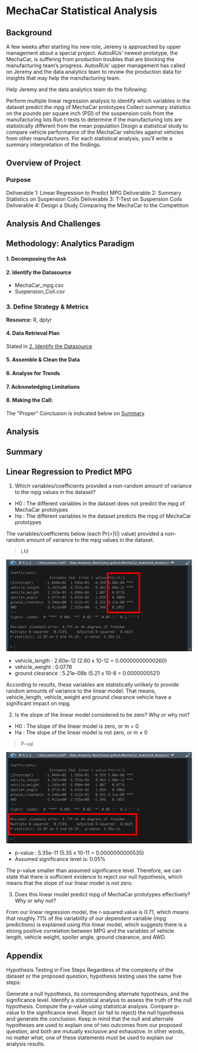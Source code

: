 # MechaCar Statistical Analysis

## Background

A few weeks after starting his new role, Jeremy is approached by upper management about a special project. AutosRUs’ newest prototype, the MechaCar, is suffering from production troubles that are blocking the manufacturing team’s progress. AutosRUs’ upper management has called on Jeremy and the data analytics team to review the production data for insights that may help the manufacturing team.

Help Jeremy and the data analytics team do the following:

Perform multiple linear regression analysis to identify which variables in the dataset predict the mpg of MechaCar prototypes
Collect summary statistics on the pounds per square inch (PSI) of the suspension coils from the manufacturing lots
Run t-tests to determine if the manufacturing lots are statistically different from the mean population
Design a statistical study to compare vehicle performance of the MechaCar vehicles against vehicles from other manufacturers. For each statistical analysis, you’ll write a summary interpretation of the findings.


## Overview of Project

### Purpose

Deliverable 1: Linear Regression to Predict MPG
Deliverable 2: Summary Statistics on Suspension Coils
Deliverable 3: T-Test on Suspension Coils
Deliverable 4: Design a Study Comparing the MechaCar to the Competition


## Analysis And Challenges

## Methodology: Analytics Paradigm

#### 1. Decomposing the Ask



#### 2. Identify the Datasource
* MechaCar_mpg.csv
* Suspension_Coil.csv


### 3. Define Strategy & Metrics
**Resource:** R, dplyr

#### 4. Data Retrieval Plan
Stated in [2. Identify the Datasource](#2-identify-the-datasource)

#### 5. Assemble & Clean the Data


#### 6. Analyse for Trends


#### 7. Acknowledging Limitations


#### 8. Making the Call:
The "Proper" Conclusion is indicated below on [Summary](#summary)

## Analysis

## Summary

## Linear Regression to Predict MPG

1. Which variables/coefficients provided a non-random amount of variance to the mpg values in the dataset?

* H0 : The different variables in the dataset does not predict the mpg of MechaCar prototypes
* Ha : The different variables in the dataset predicts the mpg of MechaCar prototypes

The variables/coefficients below (each Pr(>|t|) value) provided a non-random amount of variance to the mpg values in the dataset.

>LM

![Multi Linear Regression](resources/linear_regression.png)

* vehicle_length : 2.60e-12 (2.60 x 10-12 = 0.00000000000260)
* vehicle_weight : 0.0776
* ground clearance : 5.21e-08b (5.21 x 10-8 = 0.0000000521)

According to results, these variables are statistically unlikely to provide random amounts of variance to the linear model. That means, vehicle_length, vehicle_weight and ground clearance vehicle have a significant impact on mpg.

2. Is the slope of the linear model considered to be zero? Why or why not?

* H0 : The slope of the linear model is zero, or m = 0
* Ha : The slope of the linear model is not zero, or m ≠ 0

>P-val

![P-Val & R-squared](resources/pval.png)

* p-value : 5.35e-11 (5.35 x 10-11 = 0.0000000000535)
* Assumed significance level is: 0.05%

The p-value smaller than assumed significance level. Therefore, we can state that there is sufficient evidence to reject our null hypothesis, which means that the slope of our linear model is not zero.


3. Does this linear model predict mpg of MechaCar prototypes effectively? Why or why not?

From our linear regression model, the r-squared value is 0.71, which means that roughly 71% of the variability of our dependent variable (mpg predictions) is explained using this linear model, which suggests there is a strong positive correlation between MPG and the variables of vehicle length, vehicle weight, spoiler angle, ground clearance, and AWD.



## Appendix


Hypothesis Testing in Five Steps
Regardless of the complexity of the dataset or the proposed question, hypothesis testing uses the same five steps:

Generate a null hypothesis, its corresponding alternate hypothesis, and the significance level.
Identify a statistical analysis to assess the truth of the null hypothesis.
Compute the p-value using statistical analysis.
Compare p-value to the significance level.
Reject (or fail to reject) the null hypothesis and generate the conclusion.
Keep in mind that the null and alternate hypotheses are used to explain one of two outcomes from our proposed question, and both are mutually exclusive and exhaustive. In other words, no matter what, one of these statements must be used to explain our analysis results.
